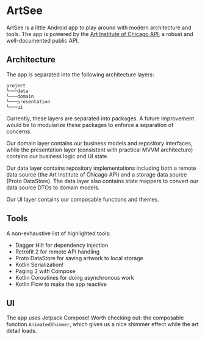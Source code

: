 # ArtSee

ArtSee is a little Android app to play around with modern architecture and tools. The app is powered by the [Art Institute of Chicago API](https://api.artic.edu/docs/), a robust and well-documented public API.  

## Architecture

The app is separated into the following architecture layers: 
```
project
└───data 
└───domain
└───presentation
└───ui
```
Currently, these layers are separated into packages. A future improvement would be to modularize these packages to  enforce a separation of concerns.

Our domain layer contains our business models and repository interfaces, while the presentation layer (consistent with practical MVVM architecture) contains our business logic and UI state. 

Our data layer contains repository implementations including both a remote data source (the Art Institute of Chicago API) and a storage data source (Proto DataStore). The data layer also contains state mappers to convert our data source DTOs to domain models. 

Our UI layer contains our composable functions and themes. 

## Tools

A non-exhaustive list of highlighted tools:
- Dagger Hilt for dependency injection
- Retrofit 2 for remote API handling
- Proto DataStore for saving artwork to local storage
- Kotlin Serialization!
- Paging 3 with Compose
- Kotlin Coroutines for doing asynchronous work
- Kotlin Flow to make the app reactive


## UI

The app uses Jetpack Compose! Worth checking out: the composable function `AnimatedShimmer`, which gives us a nice shimmer effect while the art detail loads.
